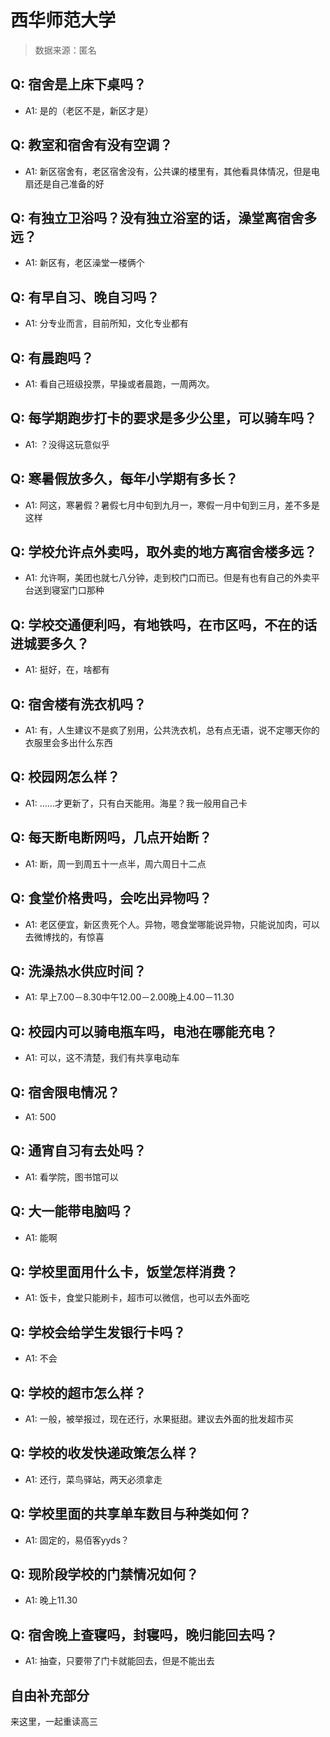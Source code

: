 # 西华师范大学

> 数据来源：匿名

## Q: 宿舍是上床下桌吗？

- A1: 是的（老区不是，新区才是）

## Q: 教室和宿舍有没有空调？

- A1: 新区宿舍有，老区宿舍没有，公共课的楼里有，其他看具体情况，但是电扇还是自己准备的好

## Q: 有独立卫浴吗？没有独立浴室的话，澡堂离宿舍多远？

- A1: 新区有，老区澡堂一楼俩个

## Q: 有早自习、晚自习吗？

- A1: 分专业而言，目前所知，文化专业都有

## Q: 有晨跑吗？

- A1: 看自己班级投票，早操或者晨跑，一周两次。

## Q: 每学期跑步打卡的要求是多少公里，可以骑车吗？

- A1: ？没得这玩意似乎

## Q: 寒暑假放多久，每年小学期有多长？

- A1: 阿这，寒暑假？暑假七月中旬到九月一，寒假一月中旬到三月，差不多是这样

## Q: 学校允许点外卖吗，取外卖的地方离宿舍楼多远？

- A1: 允许啊，美团也就七八分钟，走到校门口而已。但是有也有自己的外卖平台送到寝室门口那种

## Q: 学校交通便利吗，有地铁吗，在市区吗，不在的话进城要多久？

- A1: 挺好，在，啥都有

## Q: 宿舍楼有洗衣机吗？

- A1: 有，人生建议不是疯了别用，公共洗衣机，总有点无语，说不定哪天你的衣服里会多出什么东西

## Q: 校园网怎么样？

- A1: ……才更新了，只有白天能用。海星？我一般用自己卡

## Q: 每天断电断网吗，几点开始断？

- A1: 断，周一到周五十一点半，周六周日十二点

## Q: 食堂价格贵吗，会吃出异物吗？

- A1: 老区便宜，新区贵死个人。异物，嗯食堂哪能说异物，只能说加肉，可以去微博找的，有惊喜

## Q: 洗澡热水供应时间？

- A1: 早上7.00－8.30中午12.00－2.00晚上4.00－11.30

## Q: 校园内可以骑电瓶车吗，电池在哪能充电？

- A1: 可以，这不清楚，我们有共享电动车

## Q: 宿舍限电情况？

- A1: 500

## Q: 通宵自习有去处吗？

- A1: 看学院，图书馆可以

## Q: 大一能带电脑吗？

- A1: 能啊

## Q: 学校里面用什么卡，饭堂怎样消费？

- A1: 饭卡，食堂只能刷卡，超市可以微信，也可以去外面吃

## Q: 学校会给学生发银行卡吗？

- A1: 不会

## Q: 学校的超市怎么样？

- A1: 一般，被举报过，现在还行，水果挺甜。建议去外面的批发超市买

## Q: 学校的收发快递政策怎么样？

- A1: 还行，菜鸟驿站，两天必须拿走

## Q: 学校里面的共享单车数目与种类如何？

- A1: 固定的，易佰客yyds？

## Q: 现阶段学校的门禁情况如何？

- A1: 晚上11.30

## Q: 宿舍晚上查寝吗，封寝吗，晚归能回去吗？

- A1: 抽查，只要带了门卡就能回去，但是不能出去

## 自由补充部分

来这里，一起重读高三